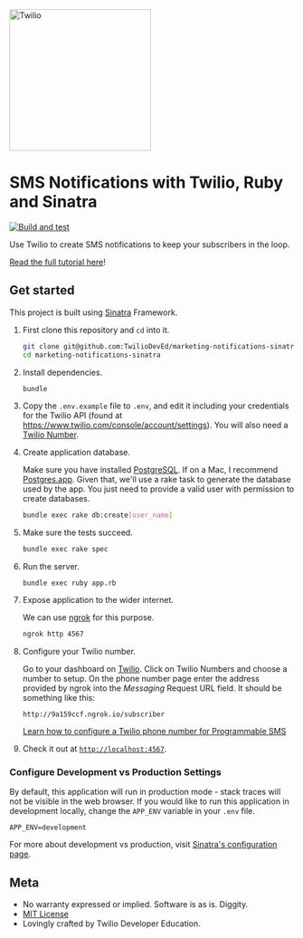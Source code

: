 <a href="https://www.twilio.com">
  <img src="https://static0.twilio.com/marketing/bundles/marketing/img/logos/wordmark-red.svg" alt="Twilio" width="250" />
</a>

# SMS Notifications with Twilio, Ruby and Sinatra

[![Build and test](https://github.com/TwilioDevEd/marketing-notifications-sinatra/actions/workflows/build_test.yml/badge.svg)](https://github.com/TwilioDevEd/marketing-notifications-sinatra/actions/workflows/build_test.yml)

Use Twilio to create SMS notifications to keep your subscribers in the loop.

[Read the full tutorial here](https://www.twilio.com/docs/tutorials/walkthrough/marketing-notifications/ruby/sinatra)!

## Get started

This project is built using [Sinatra](http://www.sinatrarb.com/) Framework.


1. First clone this repository and `cd` into it.

   ```bash
   git clone git@github.com:TwilioDevEd/marketing-notifications-sinatra.git
   cd marketing-notifications-sinatra
   ```

1. Install dependencies.

   ```bash
   bundle
   ```

1. Copy the `.env.example` file to `.env`, and edit it including your credentials
   for the Twilio API (found at https://www.twilio.com/console/account/settings).
   You will also need a [Twilio Number](https://www.twilio.com/console/phone-numbers/incoming).

1. Create application database.

   Make sure you have installed [PostgreSQL](http://www.postgresql.org/). If on a Mac, I recommend [Postgres.app](http://postgresapp.com). Given that, we'll use a rake task to generate the database used by the app. You just need to provide a valid user with permission to create databases.

   ```bash
   bundle exec rake db:create[user_name]
   ```

1. Make sure the tests succeed.

   ```bash
   bundle exec rake spec
   ```

1. Run the server.

   ```
   bundle exec ruby app.rb
   ```

1. Expose application to the wider internet.

   We can use [ngrok](https://ngrok.com/) for this purpose.

   ```bash
   ngrok http 4567
   ```

1. Configure your Twilio number.

   Go to your dashboard on [Twilio](https://www.twilio.com/user/account/phone-numbers/incoming). Click on Twilio Numbers and choose a number to setup.
   On the phone number page enter the address provided by ngrok into the _Messaging_ Request URL field. It should be something like this:

   ```
   http://9a159ccf.ngrok.io/subscriber
   ```

   [Learn how to configure a Twilio phone number for Programmable SMS](https://support.twilio.com/hc/en-us/articles/223136047-Configure-a-Twilio-Phone-Number-to-Receive-and-Respond-to-Messages)

1. Check it out at [`http://localhost:4567`](http://localhost:4567).

### Configure Development vs Production Settings

By default, this application will run in production mode - stack traces will not be visible in the web browser. If you would like to run this application in development locally, change the `APP_ENV` variable in your `.env` file.

`APP_ENV=development`

For more about development vs production, visit [Sinatra's configuration page](http://sinatrarb.com/configuration.html).

## Meta

* No warranty expressed or implied. Software is as is. Diggity.
* [MIT License](http://www.opensource.org/licenses/mit-license.html)
* Lovingly crafted by Twilio Developer Education.
